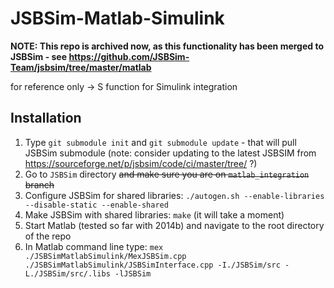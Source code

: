 # JSBSim-Matlab-Simulink
**NOTE: This repo is archived now, as this functionality has been merged to JSBSim - see https://github.com/JSBSim-Team/jsbsim/tree/master/matlab**

for reference only -> S function for Simulink integration

## Installation
1. Type `git submodule init` and `git submodule update` - that will pull JSBSim submodule (note: consider updating to the latest JSBSIM from https://sourceforge.net/p/jsbsim/code/ci/master/tree/ ?)
2. Go to `JSBSim` directory ~~and make sure you are on `matlab_integration` branch~~
3. Configure JSBSim for shared libraries: `./autogen.sh --enable-libraries --disable-static --enable-shared`
4. Make JSBSim with shared libraries: `make` (it will take a moment)
5. Start Matlab (tested so far with 2014b) and navigate to the root directory of the repo
6. In Matlab command line type: `mex ./JSBSimMatlabSimulink/MexJSBSim.cpp  ./JSBSimMatlabSimulink/JSBSimInterface.cpp -I./JSBSim/src -L./JSBSim/src/.libs -lJSBSim`
